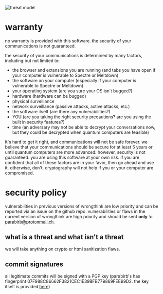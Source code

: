 ![threat model](https://raw.githubusercontent.com/birb-digital/wrongthink/master/threat%20model.png)

# warranty
no warranty is provided with this software. the security of your communications is not guaranteed.

the security of your communications is determined by many factors, including but not limited to:
* the browser and extensions you are running (and tabs you have open if your computer is vulnerable to Spectre or Meltdown)
* the software on your computer (especially if your computer is vulnerable to Spectre or Meltdown)
* your operating system (are you sure your OS isn't bugged?)
* hardware (hardware can be bugged)
* physical surveillance
* network surveillance (passive attacks, active attacks, etc.)
* the software itself (are there any vulnerabilities?)
* YOU (are you taking the right security precautions? are you using the built in security features?)
* time (an adversary may not be able to decrypt your conversations now, but they could be decrypted when quantum computers are feasible)

it's hard to get it right, and communications will not be safe forever. we believe that your communications should be secure for at least 5 years or until quantum computers are more advanced. however, security is not guaranteed. you are using this software at your own risk. if you are confident that all of these factors are in your favor, then go ahead and use it. otherwise, don't. cryptography will not help if you or your computer are compromised.

# security policy

vulnerabilities in previous versions of wrongthink are low priority and can be reported via an issue on the github repo. vulnerabilities or flaws in the current version of wrongthink are high priority and should be sent **only** to parabirb@protonmail.ch.

## what is a threat and what isn't a threat

we will take anything on crypto or html sanitization flaws.

## commit signatures

all legitimate commits will be signed with a PGP key (parabirb's has fingerprint 07F988C86662F3821CEC1E39BFB779869FEE99D2. the key itself is provided [here](https://keys.openpgp.org/vks/v1/by-fingerprint/07F988C86662F3821CEC1E39BFB779869FEE99D2))
